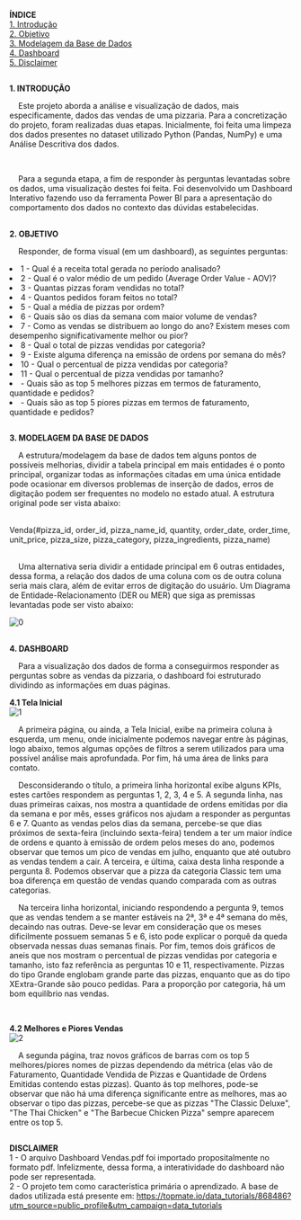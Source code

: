 **ÍNDICE**
<br>
<a href="#1">1. Introdução</a>
<br>
<a href="#2">2. Objetivo</a>
<br>
<a href="#3">3. Modelagem da Base de Dados</a>
<br>
<a href="#4">4. Dashboard</a>
<br>
<a href="#dis">5. Disclaimer</a>

<h2 id="1"></h2>

**1. INTRODUÇÃO**
<br>
<p>&nbsp;&nbsp;&nbsp;&nbsp;Este projeto aborda a análise e visualização de dados, mais especificamente, dados das vendas de uma pizzaria. Para a concretização do projeto, foram realizadas duas etapas. Inicialmente, foi feita uma limpeza dos dados presentes no dataset utilizado Python (Pandas, NumPy) e uma Análise Descritiva dos dados.</p>
<br>
<p>&nbsp;&nbsp;&nbsp;&nbsp;Para a segunda etapa, a fim de responder às perguntas levantadas sobre os dados, uma visualização destes foi feita. Foi desenvolvido um Dashboard Interativo fazendo uso da ferramenta Power BI para a apresentação do comportamento dos dados no contexto das dúvidas estabelecidas.</p>

<h2 id="2"></h2>

**2. OBJETIVO**
<br>
<p>&nbsp;&nbsp;&nbsp;&nbsp;Responder, de forma visual (em um dashboard), as seguintes perguntas:
<li>1 - Qual é a receita total gerada no período analisado? </li>
<li>2 - Qual é o valor médio de um pedido (Average Order Value - AOV)? </li>
<li>3 - Quantas pizzas foram vendidas no total? </li>
<li>4 - Quantos pedidos foram feitos no total? </li>
<li>5 - Qual a média de pizzas por ordem? </li>
<li>6 - Quais são os dias da semana com maior volume de vendas? </li>
<li>7 - Como as vendas se distribuem ao longo do ano? Existem meses com desempenho significativamente melhor ou pior? </li>
<li>8 - Qual o total de pizzas vendidas por categoria? </li>
<li>9 - Existe alguma diferença na emissão de ordens por semana do mês? </li>
<li>10 - Qual o percentual de pizza vendidas por categoria? </li>
<li>11 - Qual o percentual de pizza vendidas por tamanho? </li>
<li> - Quais são as top 5 melhores pizzas em termos de faturamento, quantidade e pedidos? </li>
<li> - Quais são as top 5 piores pizzas em termos de faturamento, quantidade e pedidos? </li>

<h2 id="3"></h2>

**3. MODELAGEM DA BASE DE DADOS**
<br>
<p>&nbsp;&nbsp;&nbsp;&nbsp;A estrutura/modelagem da base de dados tem alguns pontos de possíveis melhorias, dividir a tabela principal em mais entidades é o ponto principal, organizar todas as informações citadas em uma única entidade pode ocasionar em diversos problemas de inserção de dados, erros de digitação podem ser frequentes no modelo no estado atual. A estrutura original pode ser vista abaixo:</p>
<br>
Venda(#pizza_id, order_id, pizza_name_id, quantity, order_date, order_time, unit_price, pizza_size, pizza_category, pizza_ingredients, pizza_name)
<br><br>
<p>&nbsp;&nbsp;&nbsp;&nbsp;Uma alternativa seria dividir a entidade principal em 6 outras entidades, dessa forma, a relação dos dados de uma coluna com os de outra coluna seria mais clara, além de evitar erros de digitação do usuário. Um Diagrama de Entidade-Relacionamento (DER ou MER) que siga as premissas levantadas pode ser visto abaixo:</p>
<img src="https://github.com/user-attachments/assets/e808a3df-f1a2-44f2-8a93-bb40c9b654cb" alt=0>
<br>

<h2 id="4"></h2>

**4. DASHBOARD**
<br>
<p>&nbsp;&nbsp;&nbsp;&nbsp;Para a visualização dos dados de forma a conseguirmos responder as perguntas sobre as vendas da pizzaria, o dashboard foi estruturado dividindo as informações em duas páginas.</p>

**4.1 Tela Inicial**
<br>
<img src="https://github.com/user-attachments/assets/7087a281-aba9-4f2d-9982-1c4c9ad2f530" alt="1">
<br>
<p>&nbsp;&nbsp;&nbsp;&nbsp;A primeira página, ou ainda, a Tela Inicial, exibe na primeira coluna à esquerda, um menu, onde inicialmente podemos navegar entre às páginas, logo abaixo, temos algumas opções de filtros a serem utilizados para uma possível análise mais aprofundada. Por fim, há uma área de links para contato.</p>
<p>&nbsp;&nbsp;&nbsp;&nbsp;Desconsiderando o título, a primeira linha horizontal exibe alguns KPIs, estes cartões respondem as perguntas 1, 2, 3, 4 e 5. A segunda linha, nas duas primeiras caixas, nos mostra a quantidade de ordens emitidas por dia da semana e por mês, esses gráficos nos ajudam a responder as perguntas 6 e 7. Quanto as vendas pelos dias da semana, percebe-se que dias próximos de sexta-feira (incluindo sexta-feira) tendem a ter um maior índice de ordens e quanto à emissão de ordem pelos meses do ano, podemos observar que temos um pico de vendas em julho, enquanto que até outubro as vendas tendem a cair. A terceira, e última, caixa desta linha responde a pergunta 8. Podemos observar que a pizza da categoria Classic tem uma boa diferença em questão de vendas quando comparada com as outras categorias.</p>
  
<p>&nbsp;&nbsp;&nbsp;&nbsp;Na terceira linha horizontal, iniciando respondendo a pergunta 9, temos que as vendas tendem a se manter estáveis na 2ª, 3ª e 4ª semana do mês, decaindo nas outras. Deve-se levar em consideração que os meses dificilmente possuem semanas 5 e 6, isto pode explicar o porquê da queda observada nessas duas semanas finais. Por fim, temos dois gráficos de aneis que nos mostram o percentual de pizzas vendidas por categoria e tamanho, isto faz referência as perguntas 10 e 11, respectivamente. Pizzas do tipo Grande englobam grande parte das pizzas, enquanto que as do tipo XExtra-Grande são pouco pedidas. Para a proporção por categoria, há um bom equilíbrio nas vendas.</p>
<br>

**4.2 Melhores e Piores Vendas**
<br>
<img src="https://github.com/user-attachments/assets/feb74bd8-915c-4564-a627-7a3ff32a11d3" alt="2">
<br>
<p>&nbsp;&nbsp;&nbsp;&nbsp;A segunda página, traz novos gráficos de barras com os top 5 melhores/piores nomes de pizzas dependendo da métrica (elas vão de Faturamento, Quantidade Vendida de Pizzas e Quantidade de Ordens Emitidas contendo estas pizzas). Quanto ás top melhores, pode-se observar que não há uma diferença significante entre as melhores, mas ao observar o tipo das pizzas, percebe-se que as pizzas "The Classic Deluxe", "The Thai Chicken" e "The Barbecue Chicken Pizza" sempre aparecem entre os top 5.
</p>

<h2 id="dis"></h2>

**DISCLAIMER**
<br>
1 - O arquivo Dashboard Vendas.pdf foi importado propositalmente no formato pdf. Infelizmente, dessa forma, a interatividade do dashboard não pode ser representada. 
<br>
2 - O projeto tem como característica primária o aprendizado. A base de dados utilizada está presente em: 
https://topmate.io/data_tutorials/868486?utm_source=public_profile&utm_campaign=data_tutorials 
